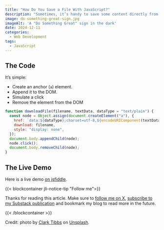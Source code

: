 ```yaml
---
title: "How Do You Save a File With JavaScript?"
description: "Sometimes, it’s handy to save some content directly from JavaScript to a physical file. Here is the code!"
image: do-something-great-sign.jpg
imageAlt: 'A "Do Something Great" sign in the dark'
date: 2024-12-11
categories:
  - Web Development
tags:
  - JavaScript
---
```


## The Code

It’s simple:

- Create an anchor (`a`) element.
- Append it to the DOM.
- Simulate a click
- Remove the element from the DOM

```javascript
function downloadFile(filename, textData, dataType = "text/plain") {
  const node = Object.assign(document.createElement("a"), {
    href: `data:${dataType};charset=utf-8,${encodeURIComponent(textData)}`,
    download: filename,
    style: "display: none",
  });
  document.body.appendChild(node);
  node.click();
  document.body.removeChild(node);
}
```

## The Live Demo

Here is a live demo [on jsfiddle](https://jsfiddle.net/puzzlout/ehyqajLr/3/).

{{< blockcontainer jli-notice-tip "Follow me">}}

Thanks for reading this article. Make sure to [follow me on X](https://x.com/LitzlerJeremie), [subscribe to my Substack publication](https://iamjeremie.substack.com/) and bookmark my blog to read more in the future.

{{< /blockcontainer >}}

<!-- more -->

Credit: photo by [Clark Tibbs](https://unsplash.com/@clarktibbs?utm_content=creditCopyText&utm_medium=referral&utm_source=unsplash) on [Unsplash](https://unsplash.com/photos/do-something-great-neon-sign-oqStl2L5oxI?utm_content=creditCopyText&utm_medium=referral&utm_source=unsplash).
